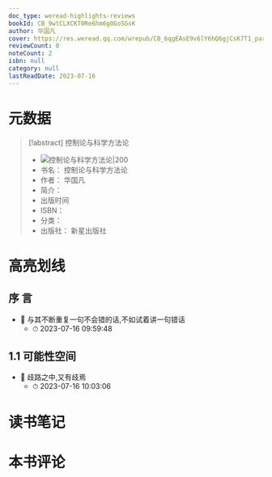 ```yaml
---
doc_type: weread-highlights-reviews
bookId: CB_9wtCLXCKT0Re6hm6g0GoSGsK
author: 华国凡
cover: https://res.weread.qq.com/wrepub/CB_6qgEAsE9v6lY6hQ6gjCsK7T1_parsecover
reviewCount: 0
noteCount: 2
isbn: null
category: null
lastReadDate: 2023-07-16
---
```

# 元数据
> [!abstract] 控制论与科学方法论
> - ![ 控制论与科学方法论|200](https://res.weread.qq.com/wrepub/CB_6qgEAsE9v6lY6hQ6gjCsK7T1_parsecover)
> - 书名： 控制论与科学方法论
> - 作者： 华国凡
> - 简介： 
> - 出版时间 
> - ISBN： 
> - 分类： 
> - 出版社： 新星出版社

# 高亮划线

## 序 言


- 📌 与其不断重复一句不会错的话,不如试着讲一句错话 
    - ⏱ 2023-07-16 09:59:48 
## 1.1 可能性空间


- 📌 歧路之中,又有歧焉 
    - ⏱ 2023-07-16 10:03:06 
# 读书笔记

# 本书评论
